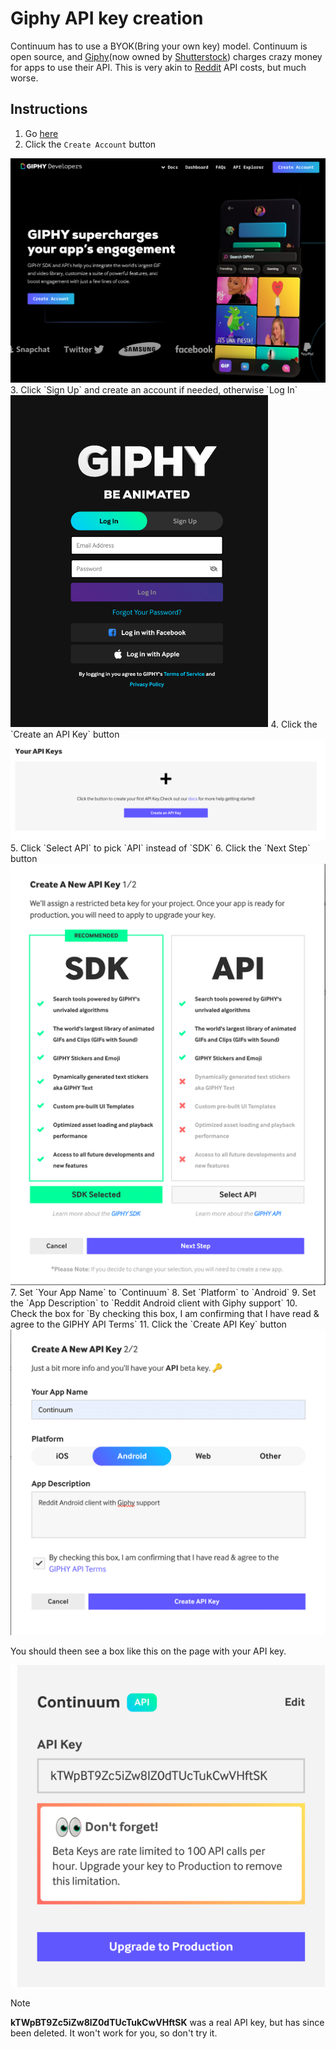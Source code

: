 # Giphy API key creation
Continuum has to use a BYOK(Bring your own key) model. Continuum is open source, and [Giphy](https://giphy.com/)(now owned by [Shutterstock](https://www.shutterstock.com/)) charges crazy money for apps to use their API. This is very akin to [Reddit](https://www.reddit.com/) API costs, but much worse.

## Instructions
1. Go [here](https://developers.giphy.com/)
2. Click the `Create Account` button
<img src="/assets/screenshots/giphy_create_account.png" alt="drawing"/>
3. Click `Sign Up` and create an account if needed, otherwise `Log In`
<img src="/assets/screenshots/giphy_login_signup.png" alt="drawing" width="412.5" height="531.5" style="object-fit: contain;"/>
4. Click the `Create an API Key` button
<img src="/assets/screenshots/giphy_create_an_api_key.png" alt="drawing"/>
5. Click `Select API` to pick `API` instead of `SDK`
6. Click the `Next Step` button
<img src="/assets/screenshots/giphy_sdk_api.png" alt="drawing"/>
7. Set `Your App Name` to `Continuum`
8. Set `Platform` to `Android`
9. Set the `App Description` to `Reddit Android client with Giphy support`
10. Check the box for `By checking this box, I am confirming that I have read & agree to the GIPHY API Terms`
11. Click the `Create API Key` button
<img src="/assets/screenshots/giphy_create_a_new_api_key.png" alt="drawing"/>

You should theen see a box like this on the page with your API key.

![API Key](assets/screenshots/giphy_api_key.png)

> [!NOTE]
>
> **kTWpBT9Zc5iZw8lZ0dTUcTukCwVHftSK** was a real API key, but has
> since been deleted. It won't work for you, so don't try it.
